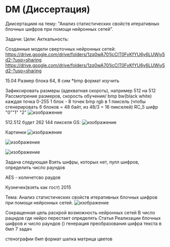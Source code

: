 # DM (Диссертация)
Диисертациия на тему: "Анализ статистических свойств итеративных блочных шифров при помощи нейронных сетей".

Задачи:
Цели:
Акткальность:

Созданные модели сверточных нейронных сетей:
https://drive.google.com/drive/folders/1zq0wA701jcClT0FvKfYU6y6LUWjy5d2-?usp=sharing
https://drive.google.com/drive/folders/1zq0wA701jcClT0FvKfYU6y6LUWjy5d2-?usp=sharing



15.04
Размер блока 64, 8 сим
*bmp формат изучить

Зафиксировать размеры (адекватная скороть), например 512 на 512
Рассмотрение размеров, скорость обучения/
bmp bw(black white) каждая точка 0-255
1 блок - 8 точек 
bmp rgb в 1 пиксель (чтобы сгенерировать 6 блоков = 48 байт, из 48/3 = 16 пикселей)
RC_5 шифр "0""1" "2" ![изображение](https://user-images.githubusercontent.com/92585647/163533784-09e335d7-fec3-4cfa-8630-b158e448338c.png)

512.512 будет 262 144 пикселя 
GS: ![изображение](https://user-images.githubusercontent.com/92585647/163534233-0ebeaac9-e15f-4f75-9c01-0d520bc9e2bd.png)

Картинки 
![изображение](https://user-images.githubusercontent.com/92585647/163535031-f3058cfd-f988-4dd9-82ea-47800e1844b3.png)

![изображение](https://user-images.githubusercontent.com/92585647/163535255-079a7420-871a-4d86-a7aa-70c9385b443e.png)

![изображение](https://user-images.githubusercontent.com/92585647/163535452-4af87a19-8f66-463c-be33-167548121902.png)

Задача следующая 
Взять шифры, которых нет, пулл шифров, определить число раундов 

AES - количетсво раудов 


Кузнечек(взять как гост) 2015

Тема: Анализ статистических свойств итеративных блочных шифров при помощи нейронных сетей.
![изображение](https://user-images.githubusercontent.com/92585647/163539385-fee7c2cb-60c3-48ea-bc00-c1a3a5ee0c55.png)

Сокращенная цель раскрой возможность нейронных сетей
В число рацндов где нейро перестает определять
Статья
Реализации блочных шифров и число раундов () 
генерация преобразования шифра текста в бмп 
7 задач

стенографии
бмп формат шапка матрица цветов 

